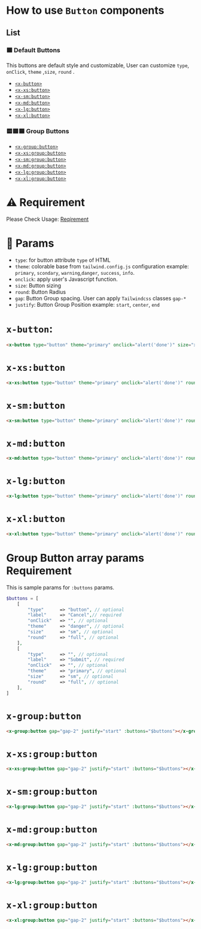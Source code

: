 # **How to use `Button` components**
## List
### 🟦 Default Buttons 
This buttons are default style and customizable, User can customize `type`, `onClick`, `theme` ,`size`, `round` .

-   [`<x-button>`](#x-button)
-   [`<x-xs:button>`](#x-xsbutton)
-   [`<x-sm:button>`](#x-smbutton)
-   [`<x-md:button>`](#x-mdbutton)
-   [`<x-lg:button>`](#x-lgbutton)
-   [`<x-xl:button>`](#x-xlbutton)

### 🟨🟥🟦 Group Buttons 
-   [`<x-group:button>`](#x-groupbutton)
-   [`<x-xs:group:button>`](#x-xsgroupbutton)
-   [`<x-sm:group:button>`](#x-smgroupbutton)
-   [`<x-md:group:button>`](#x-mdgroupbutton)
-   [`<x-lg:group:button>`](#x-lggroupbutton)
-   [`<x-xl:group:button>`](#x-xlgroupbutton)

# ⚠️ **Requirement**
Please Check Usage: [Reqirement](../../readme.md#2-usage) 

# 🔗 Params

-   `type`: for button attribute `type` of HTML 
-   `theme`: colorable base from `tailwind.config.js` configuration 
example:  `primary`, `scondary`, `warning`,`danger`, `success`, `info`.
-   `onclick`: apply user's Javascript function.
-   `size`: Button sizing
-   `round`: Button Radius
-   `gap`: Button Group spacing. User can apply `Tailwindcss` classes `gap-*`
-   `justify`: Button Group Position 
example: `start`, `center`, `end`


# `x-button`:
```html
<x-button type="button" theme="primary" onclick="alert('done')" size="xs" round="full"> Submit </x-button>
```
# `x-xs:button`

```html
<x-xs:button type="button" theme="primary" onclick="alert('done')" round="full"> Submit </x-xs:button>
```

# `x-sm:button`

```html
<x-sm:button type="button" theme="primary" onclick="alert('done')" round="full"> Submit </x-sm:button>
```

# `x-md:button`

```html
<x-md:button type="button" theme="primary" onclick="alert('done')" round="full"> Submit </x-md:button>
```

# `x-lg:button`

```html
<x-lg:button type="button" theme="primary" onclick="alert('done')" round="full"> Submit </x-lg:button>
```

# `x-xl:button`

```html
<x-xl:button type="button" theme="primary" onclick="alert('done')" round="full"> Submit </x-xl:button>
```

# Group Button array params Requirement
This is sample params for `:buttons` params.
```php
$buttons = [
    [
        "type"      => "button", // optional
        "label"     => "Cancel",// required
        "onClick"   => "", // optional
        "theme"     => "danger", // optional
        "size"      => "sm", // optional
        "round"     => "full", // optional
    ],
    [
        "type"      => "", // optional
        "label"     => "Submit", // required
        "onClick"   => "", // optional
        "theme"     => "primary", // optional
        "size"      => "sm", // optional
        "round"     => "full", // optional
    ],
]
```
# `x-group:button`

```html
<x-group:button gap="gap-2" justify="start" :buttons="$buttons"></x-group:button>
```

# `x-xs:group:button`
```html
<x-xs:group:button gap="gap-2" justify="start" :buttons="$buttons"></x-xs:group:button>
```

# `x-sm:group:button`
```html
<x-lg:group:button gap="gap-2" justify="start" :buttons="$buttons"></x-lg:group:button>
```

# `x-md:group:button`
```html
<x-md:group:button gap="gap-2" justify="start" :buttons="$buttons"></x-md:group:button>
```

# `x-lg:group:button`
```html
<x-lg:group:button gap="gap-2" justify="start" :buttons="$buttons"></x-lg:group:button>
```

# `x-xl:group:button`
```html
<x-xl:group:button gap="gap-2" justify="start" :buttons="$buttons"></x-xl:group:button>
```
